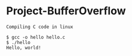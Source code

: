 # Project-BufferOverflow

```
Compiling C code in linux

$ gcc -o hello hello.c 
$ ./hello 
Hello, world!
```
